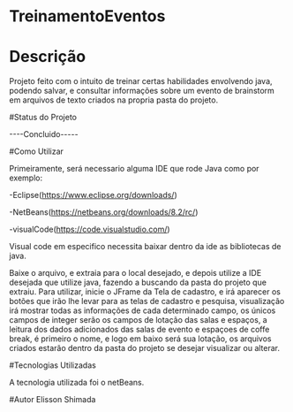 # TreinamentoEventos

# Descrição
Projeto feito com o intuito de treinar certas habilidades envolvendo java, podendo salvar, e consultar informações sobre um evento de brainstorm em arquivos de texto criados na propria pasta do projeto.

#Status do Projeto

----Concluido-----


#Como Utilizar

Primeiramente, será necessario alguma IDE que rode Java como por exemplo:

-Eclipse(https://www.eclipse.org/downloads/)

-NetBeans(https://netbeans.org/downloads/8.2/rc/)

-visualCode(https://code.visualstudio.com/)

Visual code em especifico necessita baixar dentro da ide as bibliotecas de java.

Baixe o arquivo, e extraia para o local desejado, e depois utilize a IDE desejada que utilize java, fazendo a buscando da pasta do projeto que extraiu.
Para utilizar, inicie o JFrame da Tela de cadastro, e irá aparecer os botões que irão lhe levar para as telas de cadastro e pesquisa, visualização irá mostrar todas as informações de cada determinado campo, os únicos campos de integer serão os campos de lotação das salas e espaços, a leitura dos dados adicionados das salas de evento e espaçoes de coffe break, é primeiro o nome, e logo em baixo será sua lotação, os arquivos criados estarão dentro da pasta do projeto se desejar visualizar ou alterar.

#Tecnologias Utilizadas

A tecnologia utilizada foi o netBeans.

#Autor
Elisson Shimada
